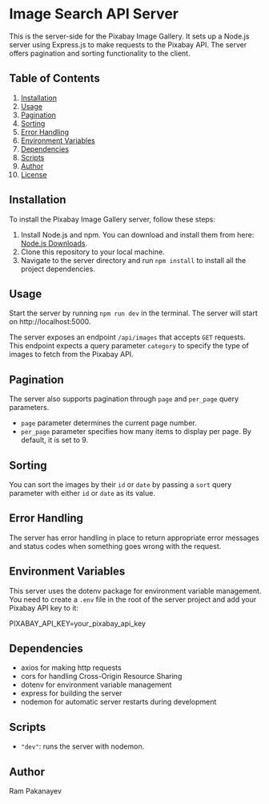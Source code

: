 # Image Search API Server

This is the server-side for the Pixabay Image Gallery. It sets up a Node.js server using Express.js to make requests to the Pixabay API. The server offers pagination and sorting functionality to the client.

## Table of Contents

1. [Installation](#installation)
2. [Usage](#usage)
3. [Pagination](#pagination)
4. [Sorting](#sorting)
5. [Error Handling](#error-handling)
6. [Environment Variables](#environment-variables)
7. [Dependencies](#dependencies)
8. [Scripts](#scripts)
9. [Author](#author)
10. [License](#license)

## Installation

To install the Pixabay Image Gallery server, follow these steps:

1. Install Node.js and npm. You can download and install them from here: [Node.js Downloads](https://nodejs.org/en/download/).
2. Clone this repository to your local machine.
3. Navigate to the server directory and run `npm install` to install all the project dependencies.

## Usage

Start the server by running `npm run dev` in the terminal. The server will start on http://localhost:5000.

The server exposes an endpoint `/api/images` that accepts `GET` requests. This endpoint expects a query parameter `category` to specify the type of images to fetch from the Pixabay API.

## Pagination

The server also supports pagination through `page` and `per_page` query parameters.

- `page` parameter determines the current page number.
- `per_page` parameter specifies how many items to display per page. By default, it is set to 9.

## Sorting

You can sort the images by their `id` or `date` by passing a `sort` query parameter with either `id` or `date` as its value.

## Error Handling

The server has error handling in place to return appropriate error messages and status codes when something goes wrong with the request.

## Environment Variables

This server uses the dotenv package for environment variable management. You need to create a `.env` file in the root of the server project and add your Pixabay API key to it:

PIXABAY_API_KEY=your_pixabay_api_key

## Dependencies

- axios for making http requests
- cors for handling Cross-Origin Resource Sharing
- dotenv for environment variable management
- express for building the server
- nodemon for automatic server restarts during development

## Scripts

- `"dev"`: runs the server with nodemon.

## Author

Ram Pakanayev
